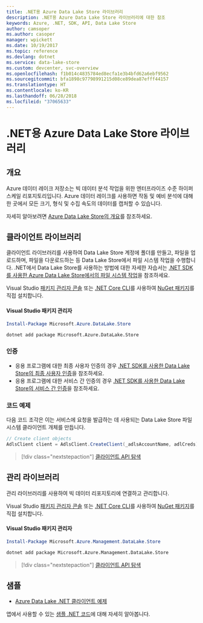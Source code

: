 ```yaml
---
title: .NET용 Azure Data Lake Store 라이브러리
description: .NET용 Azure Data Lake Store 라이브러리에 대한 참조
keywords: Azure, .NET, SDK, API, Data Lake Store
author: camsoper
ms.author: casoper
manager: wpickett
ms.date: 10/19/2017
ms.topic: reference
ms.devlang: dotnet
ms.service: data-lake-store
ms.custom: devcenter, svc-overview
ms.openlocfilehash: f1b014c4835784ed8ecfa1e3b4bfd62a6ebf9562
ms.sourcegitcommit: bfa1898c97798991215d08ce89dea87efff44157
ms.translationtype: HT
ms.contentlocale: ko-KR
ms.lasthandoff: 06/28/2018
ms.locfileid: "37065633"
---
```

# <a name="azure-data-lake-store-libraries-for-net"></a>.NET용 Azure Data Lake Store 라이브러리

## <a name="overview"></a>개요

Azure 데이터 레이크 저장소는 빅 데이터 분석 작업을 위한 엔터프라이즈 수준 하이퍼 스케일 리포지토리입니다. Azure 데이터 레이크를 사용하면 작동 및 예비 분석에 대해 한 곳에서 모든 크기, 형식 및 수집 속도의 데이터를 캡처할 수 있습니다.

자세히 알아보려면 [Azure Data Lake Store의 개요](/azure/data-lake-store/data-lake-store-overview)를 참조하세요.

## <a name="client-library"></a>클라이언트 라이브러리

클라이언트 라이브러리를 사용하여 Data Lake Store 계정에 폴더를 만들고, 파일을 업로드하며, 파일을 다운로드하는 등 Data Lake Store에서 파일 시스템 작업을 수행합니다.  .NET에서 Data Lake Store를 사용하는 방법에 대한 자세한 자습서는 [.NET SDK를 사용한 Azure Data Lake Store에서의 파일 시스템 작업](/azure/data-lake-store/data-lake-store-data-operations-net-sdk)을 참조하세요.

Visual Studio [패키지 관리자 콘솔][PackageManager] 또는 [.NET Core CLI][DotNetCLI]를 사용하여 [NuGet 패키지](https://www.nuget.org/packages/Microsoft.Azure.Management.DataLake.Store)를 직접 설치합니다.

#### <a name="visual-studio-package-manager"></a>Visual Studio 패키지 관리자

```powershell
Install-Package Microsoft.Azure.DataLake.Store
```

```bash
dotnet add package Microsoft.Azure.DataLake.Store
```
### <a name="authentication"></a>인증

* 응용 프로그램에 대한 최종 사용자 인증의 경우 [.NET SDK를 사용한 Data Lake Store의 최종 사용자 인증](/azure/data-lake-store/data-lake-store-end-user-authenticate-net-sdk)을 참조하세요.
* 응용 프로그램에 대한 서비스 간 인증의 경우 [.NET SDK를 사용한 Data Lake Store의 서비스 간 인증](/azure/data-lake-store/data-lake-store-service-to-service-authenticate-net-sdk)을 참조하세요.

### <a name="code-example"></a>코드 예제

다음 코드 조각은 이는 서비스에 요청을 발급하는 데 사용되는 Data Lake Store 파일 시스템 클라이언트 개체를 만듭니다.

```csharp
// Create client objects
AdlsClient client = AdlsClient.CreateClient(_adlsAccountName, adlCreds);
```

> [!div class="nextstepaction"]
> [클라이언트 API 탐색](/dotnet/api/overview/azure/datalakestore/client)


## <a name="management-library"></a>관리 라이브러리

관리 라이브러리를 사용하여 빅 데이터 리포지토리에 연결하고 관리합니다.

Visual Studio [패키지 관리자 콘솔][PackageManager] 또는 [.NET Core CLI][DotNetCLI]를 사용하여 [NuGet 패키지](https://www.nuget.org/packages/Microsoft.Azure.Management.DataLake.Store)를 직접 설치합니다.

#### <a name="visual-studio-package-manager"></a>Visual Studio 패키지 관리자

```powershell
Install-Package Microsoft.Azure.Management.DataLake.Store
```

```bash
dotnet add package Microsoft.Azure.Management.DataLake.Store
```

> [!div class="nextstepaction"]
> [클라이언트 API 탐색](/dotnet/api/overview/azure/datalakestore/management)


## <a name="samples"></a>샘플

* [Azure Data Lake .NET 클라이언트 예제](https://azure.microsoft.com/en-us/resources/samples/data-lake-dotnet-client/)

앱에서 사용할 수 있는 [샘플 .NET 코드](https://azure.microsoft.com/resources/samples/?platform=dotnet)에 대해 자세히 알아봅니다.

[PackageManager]: https://docs.microsoft.com/nuget/tools/package-manager-console
[DotNetCLI]: https://docs.microsoft.com/dotnet/core/tools/dotnet-add-package
